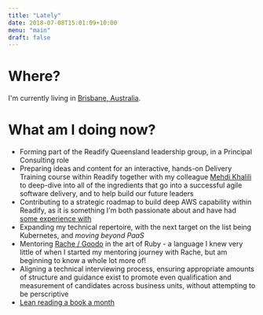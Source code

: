 ```yaml
---
title: "Lately"
date: 2018-07-08T15:01:09+10:00
menu: "main"
draft: false
---
```


# Where?
I'm currently living in [Brisbane, Australia](https://time.is/Brisbane). 

# What am I doing now?

* Forming part of the Readify Queensland leadership group, in a Principal Consulting role
* Preparing ideas and content for an interactive, hands-on Delivery Training course within Readify together with my colleague [Mehdi Khalili](https://www.mehdi-khalili.com/) to deep-dive into all of the ingredients that go into a successful agile software delivery, and to help build our future leaders
* Contributing to a strategic roadmap to build deep AWS capability within Readify, as it is something I'm both passionate about and have had [some experience with](https://github.com/andrewabest/AWS-Workshop)
* Expanding my technical repertoire, with the next target on the list being Kubernetes, and _moving beyond PaaS_
* Mentoring [Rache / Goodo](https://twitter.com/rachegoodo) in the art of Ruby - a language I knew very little of when I started my mentoring journey with Rache, but am beginning to know a whole lot more of!
* Aligning a technical interviewing process, ensuring appropriate amounts of structure and guidance exist to promote even qualification and measurement of candidates across business units, without attempting to be perscriptive
* [Lean reading a book a month](https://www.andrew-best.com/posts/lean-reading-a-book-a-month/) 